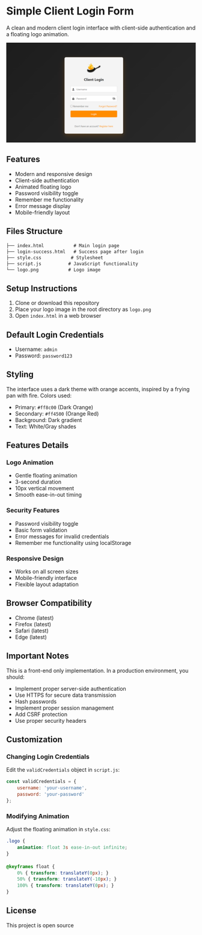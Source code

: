 # Simple Client Login Form

A clean and modern client login interface with client-side authentication and a floating logo animation.

![Login Form Preview](assets/img/preview.png)

## Features

- Modern and responsive design
- Client-side authentication
- Animated floating logo
- Password visibility toggle
- Remember me functionality
- Error message display
- Mobile-friendly layout

## Files Structure

```
├── index.html           # Main login page
├── login-success.html   # Success page after login
├── style.css           # Stylesheet
├── script.js          # JavaScript functionality
└── logo.png           # Logo image
```

## Setup Instructions

1. Clone or download this repository
2. Place your logo image in the root directory as `logo.png`
3. Open `index.html` in a web browser

## Default Login Credentials

- Username: `admin`
- Password: `password123`

## Styling

The interface uses a dark theme with orange accents, inspired by a frying pan with fire. Colors used:
- Primary: `#ff8c00` (Dark Orange)
- Secondary: `#ff4500` (Orange Red)
- Background: Dark gradient
- Text: White/Gray shades

## Features Details

### Logo Animation
- Gentle floating animation
- 3-second duration
- 10px vertical movement
- Smooth ease-in-out timing

### Security Features
- Password visibility toggle
- Basic form validation
- Error messages for invalid credentials
- Remember me functionality using localStorage

### Responsive Design
- Works on all screen sizes
- Mobile-friendly interface
- Flexible layout adaptation

## Browser Compatibility

- Chrome (latest)
- Firefox (latest)
- Safari (latest)
- Edge (latest)

## Important Notes

This is a front-end only implementation. In a production environment, you should:
- Implement proper server-side authentication
- Use HTTPS for secure data transmission
- Hash passwords
- Implement proper session management
- Add CSRF protection
- Use proper security headers

## Customization

### Changing Login Credentials
Edit the `validCredentials` object in `script.js`:
```javascript
const validCredentials = {
    username: 'your-username',
    password: 'your-password'
};
```

### Modifying Animation
Adjust the floating animation in `style.css`:
```css
.logo {
    animation: float 3s ease-in-out infinite;
}

@keyframes float {
    0% { transform: translateY(0px); }
    50% { transform: translateY(-10px); }
    100% { transform: translateY(0px); }
}
```

## License

This project is open source 